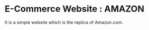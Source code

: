 <h1>E-Commerce Website : AMAZON </h1>
<p>It is a simple website which is the replica of Amazon.com.</p>
